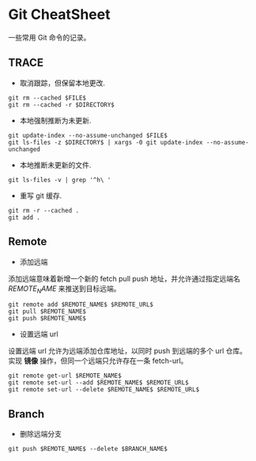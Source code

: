 # Git CheatSheet

一些常用 Git 命令的记录。

## TRACE

- 取消跟踪，但保留本地更改.

`git rm --cached $FILE$`  
`git rm --cached -r $DIRECTORY$`

- 本地强制推断为未更新.

`git update-index --no-assume-unchanged $FILE$`  
`git ls-files -z $DIRECTORY$ | xargs -0 git update-index --no-assume-unchanged`

- 本地推断未更新的文件.

`git ls-files -v | grep '^h\ '`

- 重写 git 缓存.

`git rm -r --cached .`  
`git add .`

## Remote

- 添加远端

添加远端意味着新增一个新的 fetch pull push 地址，并允许通过指定远端名 $REMOTE_NAME$ 来推送到目标远端。

`git remote add $REMOTE_NAME$ $REMOTE_URL$`  
`git pull $REMOTE_NAME$`  
`git push $REMOTE_NAME$`

- 设置远端 url

设置远端 url 允许为远端添加仓库地址，以同时 push 到远端的多个 url 仓库。  
实现 **镜像** 操作，但同一个远端只允许存在一条 fetch-url。

`git remote get-url $REMOTE_NAME$`  
`git remote set-url --add $REMOTE_NAME$ $REMOTE_URL$`  
`git remote set-url --delete $REMOTE_NAME$ $REMOTE_URL$`

## Branch

- 删除远端分支

`git push $REMOTE_NAME$ --delete $BRANCH_NAME$`
